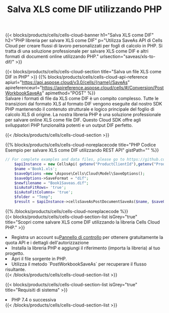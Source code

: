 ﻿---
title:  Salva XLS come DIF utilizzando PHP
description:  Utilizzando Aspose.Cells Cloud SDK per PHP per salvare il file in formato XLS come file in formato DIF.
kwords: Excel, Save XLS as DIF, REST, PHP
howto: How to save XLS as DIF using Aspose.Cells Cloud PHP library.
---
{{< blocks/products/cells/cells-cloud-banner h1="Salva XLS come DIF" h2="PHP libreria per salvare XLS come DIF" p="Utilizza SaveAs API di Cells Cloud per creare flussi di lavoro personalizzati per fogli di calcolo in PHP. Si tratta di una soluzione professionale per salvare XLS come DIF e altri formati di documenti online utilizzando PHP." urlsection="saveas/xls-to-dif/" >}}

{{< blocks/products/cells/cells-cloud-section title="Salva un file XLS come DIF in PHP" >}}
{{% blocks/products/cells/cells-cloud-api-reference apiurl="https://api.aspose.cloud/v3.0/cells/{name}/SaveAs" apireferenceurl="https://apireference.aspose.cloud/cells/#/Conversion/PostWorkbookSaveAs" apimethod="POST" %}}
<br/>
Salvare i formati di file da XLS come DIF è un compito complesso. Tutte le transizioni dal formato XLS al formato DIF vengono eseguite dal nostro SDK PHP mantenendo il contenuto strutturale e logico principale del foglio di calcolo XLS di origine. La nostra libreria PHP è una soluzione professionale per salvare online XLS come file DIF. Questo Cloud SDK offre agli sviluppatori PHP funzionalità potenti e un output DIF perfetto.

{{< /blocks/products/cells/cells-cloud-section >}}

{{% blocks/products/cells/cells-cloud-noreplacecode title="PHP Codice Esempio per salvare XLS come DIF utilizzando REST API" gistPath="" %}}
  
```php
// For complete examples and data files, please go to https://github.com/aspose-cells-cloud/aspose-cells-cloud-php/
    $apiInstance = new CellsApi( getenv("ProductClientId"),getenv("ProductClientSecret") );
    $name ='Book1.xls';
    $saveOptions =new \Aspose\Cells\Cloud\Model\SaveOptions();
    $saveOptions->SaveFormat = "dif";
    $newfilename = "Book1Saveas.dif";
    $isAutoFitRows= 'true';
    $isAutoFitColumns= 'true';
    $folder = "Temp";
    $result = $apiInstance->cellsSaveAsPostDocumentSaveAs($name, $saveOptions, $newfilename,$isAutoFitRows, $isAutoFitColumns, $folder);
```
  
{{% /blocks/products/cells/cells-cloud-noreplacecode %}}
<br/>
{{< blocks/products/cells/cells-cloud-section-list isGrey="true" title="Scopri come salvare XLS come DIF utilizzando la libreria Cells Cloud PHP." >}}
<li> Registra un account su<a href="https://dashboard.aspose.cloud/">Pannello di controllo</a> per ottenere gratuitamente la quota API e i dettagli dell'autorizzazione</li>
<li>Installa la libreria PHP e aggiungi il riferimento (importa la libreria) al tuo progetto.</li>
<li>Apri il file sorgente in PHP.</li>
<li>Utilizza il metodo `PostWorkbookSaveAs` per recuperare il flusso risultante.</li>
{{< /blocks/products/cells/cells-cloud-section-list >}}

{{< blocks/products/cells/cells-cloud-section-list isGrey="true" title="Requisiti di sistema" >}}
<li>PHP 7.4 o successiva</li>
{{< /blocks/products/cells/cells-cloud-section-list >}}
